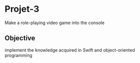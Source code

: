 # Projet-3 
Make a role-playing video game into the console

## Objective
implement the knowledge acquired in Swift and object-oriented programming
